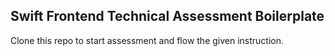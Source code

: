 ## Swift Frontend Technical Assessment Boilerplate

Clone this repo to start assessment and flow the given instruction.
